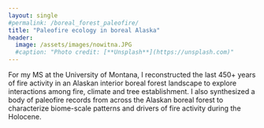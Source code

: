 ```yaml
---
layout: single
#permalink: /boreal_forest_paleofire/
title: "Paleofire ecology in boreal Alaska"
header:
  image: /assets/images/nowitna.JPG
  #caption: "Photo credit: [**Unsplash**](https://unsplash.com)"
---
```


For my MS at the University of Montana, I reconstructed the last 450+ years of fire activity in an Alaskan interior boreal forest landscape to explore interactions among fire, climate and tree establishment. I also synthesized a body of paleofire records from across the Alaskan boreal forest to characterize biome-scale patterns and drivers of fire activity during the Holocene. 



